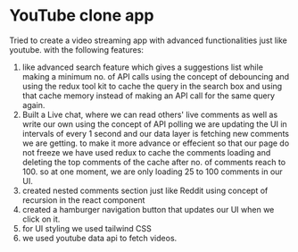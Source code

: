 # YouTube clone app

Tried to create  a video streaming app with advanced functionalities just like youtube. with the following features:
1. like advanced search feature which gives a suggestions list while making a minimum no. of API calls using the concept of debouncing and using the redux tool kit to cache the query in the search box and using that cache memory instead of making an API call for the same query again.
2. Built a Live chat, where we can read others' live comments as well as write our own using the concept of API polling we are updating the UI in intervals of every 1 second and our data layer is fetching new comments we are getting. to make it more advance or effecient so that our page do not freeze we have used redux to cache the comments loading and deleting the top comments of the cache after no. of comments reach to 100. so at one moment, we are only loading 25 to 100 comments in our UI.
3. created nested comments section just like Reddit using concept of recursion in the react component
4. created a hamburger navigation button that updates our UI when we click on it.
5. for UI styling we used tailwind CSS
6. we used youtube data api to fetch videos.
